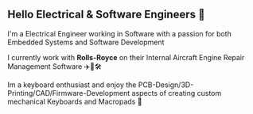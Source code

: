 ## Hello Electrical & Software Engineers 👋

I'm a Electrical Engineer working in Software with a passion for both Embedded Systems and Software Development 

I currently work with **Rolls-Royce** on their Internal Aircraft Engine Repair Management Software ✈️🚀🛠️

Im a keyboard enthusiast and enjoy the PCB-Design/3D-Printing/CAD/Firmware-Development aspects of creating custom mechanical Keyboards and Macropads 🎉


